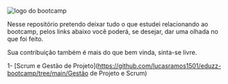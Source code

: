 

![logo do bootcamp](https://hermes.digitalinnovation.one/tracks/4b31603d-4691-42bb-b588-415285a592a5.png)

Nesse repositório pretendo deixar tudo o que estudei relacionando ao bootcamp, pelos links abaixo
você poderá, se desejar, dar uma olhada no que foi feito.

Sua contribuição também é mais do que bem vinda, sinta-se livre.

1- [Scrum e Gestão de Projeto](https://github.com/lucasramos1501/eduzz-bootcamp/tree/main/Gestão de Projeto e Scrum)


